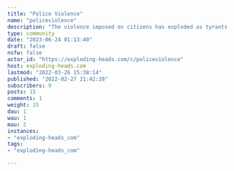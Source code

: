 ```yaml
---
title: "Police Violence" 
name: "policeviolence"
description: "The violence imposed on citizens has exploded as tyrants have tried to take our freedom. Think the Canadian Trucker's Convoy, January 6th rally, FBI breaking down doors based on politics . . . It the police lose the confidence of the average citizen, we will all be in a very bad place.Time to hold bad cops and those that give them their marching orders accountable."
type: community
date: "2023-06-24 01:13:40"
draft: false
nsfw: false
actor_id: "https://exploding-heads.com/c/policeviolence"
host: exploding-heads.com
lastmod: "2022-03-26 15:38:14"
published: "2022-02-27 21:42:28"
subscribers: 9
posts: 15
comments: 1
weight: 15
dau: 1
wau: 1
mau: 2
instances:
- "exploding-heads_com"
tags: 
- "exploding-heads_com"

---
```


